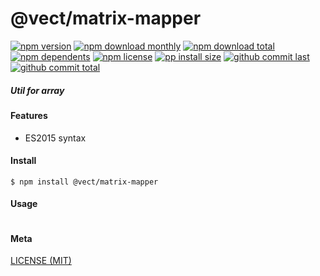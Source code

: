 # @vect/matrix-mapper

[![npm version][badge-npm-version]][url-npm]
[![npm download monthly][badge-npm-download-monthly]][url-npm]
[![npm download total][badge-npm-download-total]][url-npm]
[![npm dependents][badge-npm-dependents]][url-github]
[![npm license][badge-npm-license]][url-npm]
[![pp install size][badge-pp-install-size]][url-pp]
[![github commit last][badge-github-last-commit]][url-github]
[![github commit total][badge-github-commit-count]][url-github]

[//]: <> (Shields)
[badge-npm-version]: https://flat.badgen.net/npm/v/@vect/matrix-mapper
[badge-npm-download-monthly]: https://flat.badgen.net/npm/dm/@vect/matrix-mapper
[badge-npm-download-total]:https://flat.badgen.net/npm/dt/@vect/matrix-mapper
[badge-npm-dependents]: https://flat.badgen.net/npm/dependents/@vect/matrix-mapper
[badge-npm-license]: https://flat.badgen.net/npm/license/@vect/matrix-mapper
[badge-pp-install-size]: https://flat.badgen.net/packagephobia/install/@vect/matrix-mapper
[badge-github-last-commit]: https://flat.badgen.net/github/last-commit/hoyeungw/vect
[badge-github-commit-count]: https://flat.badgen.net/github/commits/hoyeungw/vect

[//]: <> (Link)
[url-npm]: https://npmjs.org/package/@vect/matrix-mapper
[url-pp]: https://packagephobia.now.sh/result?p=@vect/matrix-mapper
[url-github]: https://github.com/hoyeungw/vect

##### Util for array

#### Features

- ES2015 syntax

#### Install
```console
$ npm install @vect/matrix-mapper
```

#### Usage
```js
```

#### Meta
[LICENSE (MIT)](LICENSE)
